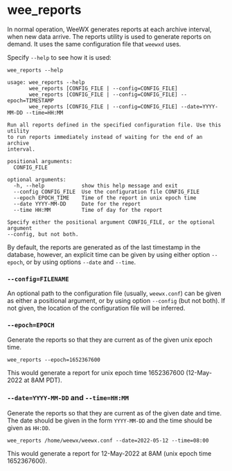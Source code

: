 # wee_reports

In normal operation, WeeWX generates reports at each archive interval, when
new data arrive. The reports utility is used to generate reports on demand.
It uses the same configuration file that `weewxd` uses.

Specify `--help` to see how it is used:
```
wee_reports --help
```
```
usage: wee_reports --help
       wee_reports [CONFIG_FILE | --config=CONFIG_FILE]
       wee_reports [CONFIG_FILE | --config=CONFIG_FILE] --epoch=TIMESTAMP
       wee_reports [CONFIG_FILE | --config=CONFIG_FILE] --date=YYYY-MM-DD --time=HH:MM

Run all reports defined in the specified configuration file. Use this utility
to run reports immediately instead of waiting for the end of an archive
interval.

positional arguments:
  CONFIG_FILE

optional arguments:
  -h, --help            show this help message and exit
  --config CONFIG_FILE  Use the configuration file CONFIG_FILE
  --epoch EPOCH_TIME    Time of the report in unix epoch time
  --date YYYY-MM-DD     Date for the report
  --time HH:MM          Time of day for the report

Specify either the positional argument CONFIG_FILE, or the optional argument
--config, but not both.
```

By default, the reports are generated as of the last timestamp in the database,
however, an explicit time can be given by using either option `--epoch`, or by
using options `--date` and `--time`.

### `--config=FILENAME`

An optional path to the configuration file (usually, `weewx.conf`) can be given
as either a positional argument, or by using option `--config` (but not both).
If not given, the location of the configuration file will be inferred.

### `--epoch=EPOCH`

Generate the reports so that they are current as of the given unix epoch time.

```
wee_reports --epoch=1652367600
```

This would generate a report for unix epoch time 1652367600 (12-May-2022 at
8AM PDT).

### `--date=YYYY-MM-DD` and `--time=HH:MM`

Generate the reports so that they are current as of the given date
and time. The date should be given in the form `YYYY-MM-DD` and the time should
be given as `HH:DD`.

```
wee_reports /home/weewx/weewx.conf --date=2022-05-12 --time=08:00
```

This would generate a report for 12-May-2022 at 8AM (unix epoch time
1652367600).
